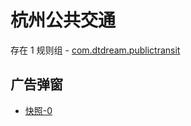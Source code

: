 # 杭州公共交通

存在 1 规则组 - [com.dtdream.publictransit](/src/apps/com.dtdream.publictransit.ts)

## 广告弹窗

- [快照-0](https://i.gkd.li/import/import/12830113)

